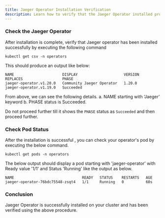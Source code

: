 ```yaml
---
title: Jaeger Operator Installation Verification
description: Learn how to verify that the Jaeger Operator installed properly in the namespace
---
```


### Check the Jaeger Operator

After installation is complete, verify that Jaeger operator has been installed successfully by executing the following command

```execute
kubectl get csv -n operators
```

This should produce an output like below:

```output
NAME                      DISPLAY                     VERSION   REPLACES                  PHASE
jaeger-operator.v1.20.0   Community Jaeger Operator   1.20.0    jaeger-operator.v1.19.0   Succeeded
```

From above, we can see the following details.
a.	NAME starting with ‘Jaeger’ keyword
b.	PHASE status is Succeeded.

Do not proceed further till it shows the `PHASE` status as `Succeeded` and then proceed further.


### Check Pod Status

After the installation is successful , you can check your operator's pod by executing the below command.

```execute
kubectl get pods -n operators
```

The below output should display a pod starting with 'jaeger-operator' with Ready value '1/1' and Status 'Running' like the output as below.

```
NAME                               READY   STATUS    RESTARTS   AGE
jaeger-operator-76bdc75548-zsqt4   1/1     Running   0          60s
```

### Conclusion


Jaeger Operator is successfully installed on your cluster and has been verified using the above procedure.
